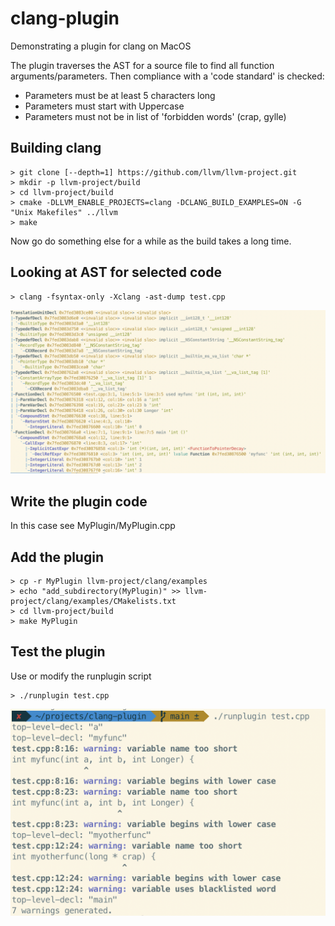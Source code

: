 # clang-plugin
Demonstrating a plugin for clang on MacOS

The plugin traverses the AST for a source file to find all function
arguments/parameters. Then compliance with a 'code standard' is checked:

* Parameters must be at least 5 characters long
* Parameters must start with Uppercase
* Parameters must not be in list of 'forbidden words' (crap, gylle)

## Building clang
    > git clone [--depth=1] https://github.com/llvm/llvm-project.git
    > mkdir -p llvm-project/build
    > cd llvm-project/build
    > cmake -DLLVM_ENABLE_PROJECTS=clang -DCLANG_BUILD_EXAMPLES=ON -G "Unix Makefiles" ../llvm
    > make

Now go do something else for a while as the build takes a long time.

## Looking at AST for selected code

    > clang -fsyntax-only -Xclang -ast-dump test.cpp

![Output of ast-dump](images/ast.png)

## Write the plugin code
In this case see MyPlugin/MyPlugin.cpp

## Add the plugin
    > cp -r MyPlugin llvm-project/clang/examples
    > echo "add_subdirectory(MyPlugin)" >> llvm-project/clang/examples/CMakelists.txt
    > cd llvm-project/build
    > make MyPlugin

## Test the plugin
Use or modify the runplugin script

    > ./runplugin test.cpp

![Output of ast-dump](images/result.png)
